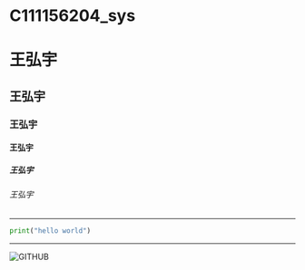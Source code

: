 # C111156204_sys

# 王弘宇

## 王弘宇

### 王弘宇

#### 王弘宇

##### 王弘宇

###### 王弘宇
***
```python
print("hello world")
```
***
![GITHUB](https://github.com/hyu325/C111156204_sys/blob/main/nkust.png,"nkust")
